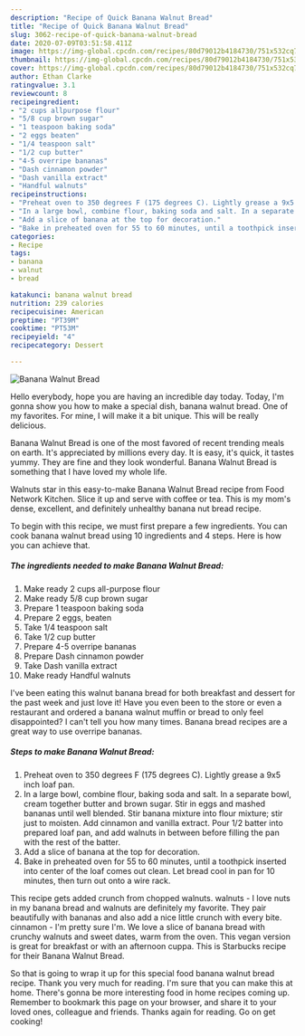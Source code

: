 ```yaml
---
description: "Recipe of Quick Banana Walnut Bread"
title: "Recipe of Quick Banana Walnut Bread"
slug: 3062-recipe-of-quick-banana-walnut-bread
date: 2020-07-09T03:51:58.411Z
image: https://img-global.cpcdn.com/recipes/80d79012b4184730/751x532cq70/banana-walnut-bread-recipe-main-photo.jpg
thumbnail: https://img-global.cpcdn.com/recipes/80d79012b4184730/751x532cq70/banana-walnut-bread-recipe-main-photo.jpg
cover: https://img-global.cpcdn.com/recipes/80d79012b4184730/751x532cq70/banana-walnut-bread-recipe-main-photo.jpg
author: Ethan Clarke
ratingvalue: 3.1
reviewcount: 8
recipeingredient:
- "2 cups allpurpose flour"
- "5/8 cup brown sugar"
- "1 teaspoon baking soda"
- "2 eggs beaten"
- "1/4 teaspoon salt"
- "1/2 cup butter"
- "4-5 overripe bananas"
- "Dash cinnamon powder"
- "Dash vanilla extract"
- "Handful walnuts"
recipeinstructions:
- "Preheat oven to 350 degrees F (175 degrees C). Lightly grease a 9x5 inch loaf pan."
- "In a large bowl, combine flour, baking soda and salt. In a separate bowl, cream together butter and brown sugar. Stir in eggs and mashed bananas until well blended. Stir banana mixture into flour mixture; stir just to moisten. Add cinnamon and vanilla extract. Pour 1/2 batter into prepared loaf pan, and add walnuts in between before filling the pan with the rest of the batter."
- "Add a slice of banana at the top for decoration."
- "Bake in preheated oven for 55 to 60 minutes, until a toothpick inserted into center of the loaf comes out clean. Let bread cool in pan for 10 minutes, then turn out onto a wire rack."
categories:
- Recipe
tags:
- banana
- walnut
- bread

katakunci: banana walnut bread 
nutrition: 239 calories
recipecuisine: American
preptime: "PT39M"
cooktime: "PT53M"
recipeyield: "4"
recipecategory: Dessert

---
```



![Banana Walnut Bread](https://img-global.cpcdn.com/recipes/80d79012b4184730/751x532cq70/banana-walnut-bread-recipe-main-photo.jpg)

Hello everybody, hope you are having an incredible day today. Today, I'm gonna show you how to make a special dish, banana walnut bread. One of my favorites. For mine, I will make it a bit unique. This will be really delicious.

Banana Walnut Bread is one of the most favored of recent trending meals on earth. It's appreciated by millions every day. It is easy, it's quick, it tastes yummy. They are fine and they look wonderful. Banana Walnut Bread is something that I have loved my whole life.

Walnuts star in this easy-to-make Banana Walnut Bread recipe from Food Network Kitchen. Slice it up and serve with coffee or tea. This is my mom&#39;s dense, excellent, and definitely unhealthy banana nut bread recipe.


To begin with this recipe, we must first prepare a few ingredients. You can cook banana walnut bread using 10 ingredients and 4 steps. Here is how you can achieve that.

<!--inarticleads1-->

##### The ingredients needed to make Banana Walnut Bread:

1. Make ready 2 cups all-purpose flour
1. Make ready 5/8 cup brown sugar
1. Prepare 1 teaspoon baking soda
1. Prepare 2 eggs, beaten
1. Take 1/4 teaspoon salt
1. Take 1/2 cup butter
1. Prepare 4-5 overripe bananas
1. Prepare Dash cinnamon powder
1. Take Dash vanilla extract
1. Make ready Handful walnuts


I&#39;ve been eating this walnut banana bread for both breakfast and dessert for the past week and just love it! Have you even been to the store or even a restaurant and ordered a banana walnut muffin or bread to only feel disappointed? I can&#39;t tell you how many times. Banana bread recipes are a great way to use overripe bananas. 

<!--inarticleads2-->

##### Steps to make Banana Walnut Bread:

1. Preheat oven to 350 degrees F (175 degrees C). Lightly grease a 9x5 inch loaf pan.
1. In a large bowl, combine flour, baking soda and salt. In a separate bowl, cream together butter and brown sugar. Stir in eggs and mashed bananas until well blended. Stir banana mixture into flour mixture; stir just to moisten. Add cinnamon and vanilla extract. Pour 1/2 batter into prepared loaf pan, and add walnuts in between before filling the pan with the rest of the batter.
1. Add a slice of banana at the top for decoration.
1. Bake in preheated oven for 55 to 60 minutes, until a toothpick inserted into center of the loaf comes out clean. Let bread cool in pan for 10 minutes, then turn out onto a wire rack.


This recipe gets added crunch from chopped walnuts. walnuts - I love nuts in my banana bread and walnuts are definitely my favorite. They pair beautifully with bananas and also add a nice little crunch with every bite. cinnamon - I&#39;m pretty sure I&#39;m. We love a slice of banana bread with crunchy walnuts and sweet dates, warm from the oven. This vegan version is great for breakfast or with an afternoon cuppa. This is Starbucks recipe for their Banana Walnut Bread. 

So that is going to wrap it up for this special food banana walnut bread recipe. Thank you very much for reading. I'm sure that you can make this at home. There's gonna be more interesting food in home recipes coming up. Remember to bookmark this page on your browser, and share it to your loved ones, colleague and friends. Thanks again for reading. Go on get cooking!
